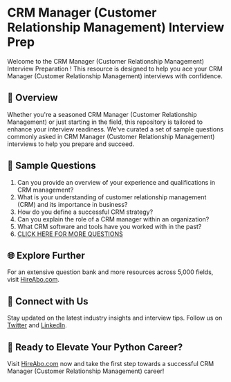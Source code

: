 # CRM Manager (Customer Relationship Management) Interview Prep

Welcome to the CRM Manager (Customer Relationship Management) Interview Preparation ! This resource is designed to help you ace your CRM Manager (Customer Relationship Management) interviews with confidence.

## 🚀 Overview

Whether you're a seasoned CRM Manager (Customer Relationship Management) or just starting in the field, this repository is tailored to enhance your interview readiness. We've curated a set of sample questions commonly asked in CRM Manager (Customer Relationship Management) interviews to help you prepare and succeed.

## 📝 Sample Questions

1. Can you provide an overview of your experience and qualifications in CRM management?
2. What is your understanding of customer relationship management (CRM) and its importance in business?
3. How do you define a successful CRM strategy?
4. Can you explain the role of a CRM manager within an organization?
5. What CRM software and tools have you worked with in the past?
6. [CLICK HERE FOR MORE QUESTIONS](https://hireabo.com/job/1_0_30/CRM%20Manager%20Customer%20Relationship%20Management)

## 🌐 Explore Further

For an extensive question bank and more resources across 5,000 fields, visit [HireAbo.com](https://www.hireabo.com).

## 📱 Connect with Us

Stay updated on the latest industry insights and interview tips. Follow us on [Twitter](https://twitter.com/hireabo) and [LinkedIn](https://www.linkedin.com/in/hire-abo-3609972a8/).

## 🚀 Ready to Elevate Your Python Career?

Visit [HireAbo.com](https://www.hireabo.com) now and take the first step towards a successful CRM Manager (Customer Relationship Management) career!